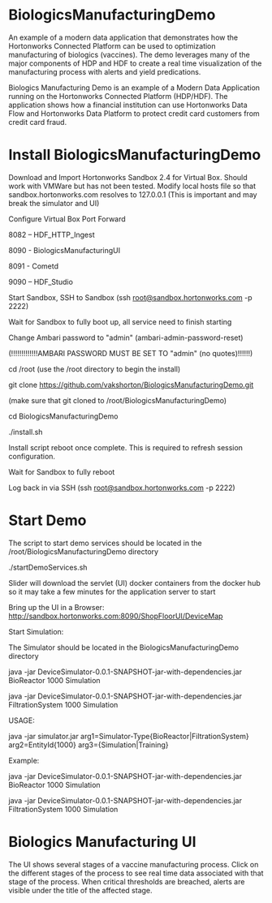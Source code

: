 # BiologicsManufacturingDemo

An example of a modern data application that demonstrates how the Hortonworks Connected Platform can be used to optimization manufacturing of biologics (vaccines). 
The demo leverages many of the major components of HDP and HDF to create a real time visualization of the manufacturing process with alerts and yield predications.

Biologics Manufacturing Demo is an example of a Modern Data Application running on the Hortonworks Connected Platform (HDP/HDF). The application shows how a financial institution can use Hortonworks Data Flow and Hortonworks Data Platform to protect credit card customers from credit card fraud.

# Install BiologicsManufacturingDemo
Download and Import Hortonworks Sandbox 2.4 for Virtual Box. Should work with VMWare but has not been tested. Modify local hosts file so that sandbox.hortonworks.com resolves to 127.0.0.1 (This is important and may break the simulator and UI) 

Configure Virtual Box Port Forward

8082 – HDF_HTTP_Ingest

8090 - BiologicsManufacturingUI

8091 - Cometd

9090 – HDF_Studio

Start Sandbox, SSH to Sandbox (ssh root@sandbox.hortonworks.com -p 2222)

Wait for Sandbox to fully boot up, all service need to finish starting

Change Ambari password to "admin" (ambari-admin-password-reset)
 
(!!!!!!!!!!!!!AMBARI PASSWORD MUST BE SET TO "admin" (no quotes)!!!!!!)

cd /root (use the /root directory to begin the install)

git clone https://github.com/vakshorton/BiologicsManufacturingDemo.git

(make sure that git cloned to /root/BiologicsManufacturingDemo)

cd BiologicsManufacturingDemo

./install.sh

Install script reboot once complete. This is required to refresh session configuration.

Wait for Sandbox to fully reboot

Log back in via SSH (ssh root@sandbox.hortonworks.com -p 2222)

# Start Demo
The script to start demo services should be located in the /root/BiologicsManufacturingDemo directory

./startDemoServices.sh

Slider will download the servlet (UI) docker containers from the docker hub so it may take a few minutes for the application server to start

Bring up the UI in a Browser: http://sandbox.hortonworks.com:8090/ShopFloorUI/DeviceMap

Start Simulation:

The Simulator should be located in the BiologicsManufacturingDemo directory

java -jar DeviceSimulator-0.0.1-SNAPSHOT-jar-with-dependencies.jar BioReactor 1000 Simulation

java -jar DeviceSimulator-0.0.1-SNAPSHOT-jar-with-dependencies.jar FiltrationSystem 1000 Simulation

USAGE:

java -jar simulator.jar arg1=Simulator-Type{BioReactor|FiltrationSystem} arg2=EntityId{1000} arg3={Simulation|Training}

Example:

java -jar DeviceSimulator-0.0.1-SNAPSHOT-jar-with-dependencies.jar BioReactor 1000 Simulation

java -jar DeviceSimulator-0.0.1-SNAPSHOT-jar-with-dependencies.jar FiltrationSystem 1000 Simulation

# Biologics Manufacturing UI

The UI shows several stages of a vaccine manufacturing process. 
Click on the different stages of the process to see real time data associated with that stage of the process.
When critical thresholds are breached, alerts are visible under the title of the affected stage.

